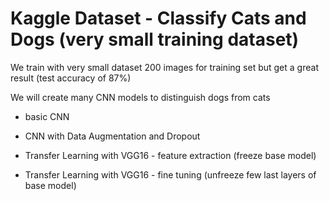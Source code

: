 # Kaggle Dataset - Classify Cats and Dogs (very small training dataset)
 We train with very small dataset 200 images for training set but get a great result (test accuracy of 87%)

We will create many CNN models to distinguish dogs from cats 

+ basic CNN

+ CNN with Data Augmentation and Dropout

+ Transfer Learning with VGG16 - feature extraction (freeze base model)

+ Transfer Learning with VGG16 - fine tuning (unfreeze few last layers of base model)
